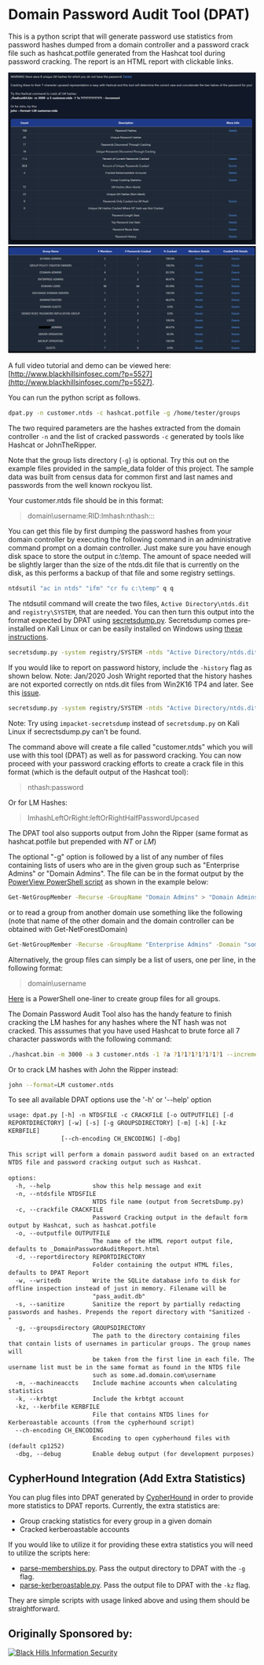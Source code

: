 # Domain Password Audit Tool (DPAT)

This is a python script that will generate password use statistics from password hashes dumped from a domain controller and a password crack file such as hashcat.potfile generated from the Hashcat tool during password cracking. The report is an HTML report with clickable links.


![alt text](img/dpat%20summary.png "DPAT Summary Table")
![alt text](img/group%20statistics.png "DPAT Group Table")

A full video tutorial and demo can be viewed here: [http://www.blackhillsinfosec.com/?p=5527](http://www.blackhillsinfosec.com/?p=5527).

You can run the python script as follows.

```sh
dpat.py -n customer.ntds -c hashcat.potfile -g /home/tester/groups
```

The two required parameters are the hashes extracted from the domain controller `-n` and the list of cracked passwords `-c` generated by tools like Hashcat or JohnTheRipper.

Note that the group lists directory (`-g`) is optional. Try this out on the example files provided in the sample_data folder of this project. The sample data was built from census data for common first and last names and passwords from the well known rockyou list.

Your customer.ntds file should be in this format:
> domain\username:RID:lmhash:nthash:::

You can get this file by first dumping the password hashes from your domain controller by executing the following command in an administrative command prompt on a domain controller. Just make sure you have enough disk space to store the output in c:\temp. The amount of space needed will be slightly larger than the size of the ntds.dit file that is currently on the disk, as this performs a backup of that file and some registry settings.

```sh
ntdsutil "ac in ntds" "ifm" "cr fu c:\temp" q q
```

The ntdsutil command will create the two files, `Active Directory\ntds.dit` and `registry\SYSTEM`, that are needed. You can then turn this output into the format expected by DPAT using [secretsdump.py](https://github.com/CoreSecurity/impacket/blob/master/examples/secretsdump.py). Secretsdump comes pre-installed on Kali Linux or can be easily installed on Windows using [these instructions](https://medium.com/@airman604/installing-impacket-on-windows-ded7ba8bec9a).


```sh
secretsdump.py -system registry/SYSTEM -ntds "Active Directory/ntds.dit" LOCAL -outputfile customer
```

If you would like to report on password history, include the `-history` flag as shown below. Note: Jan/2020 Josh Wright reported that the history hashes are not exported correctly on ntds.dit files from Win2K16 TP4 and later. See this [issue](https://github.com/SecureAuthCorp/impacket/issues/656).


```sh
secretsdump.py -system registry/SYSTEM -ntds "Active Directory/ntds.dit" LOCAL -outputfile customer -history
```

Note: Try using `impacket-secretsdump` instead of `secretsdump.py` on Kali Linux if secrectsdump.py can't be found.

The command above will create a file called "customer.ntds" which you will use with this tool (DPAT) as well as for password cracking. You can now proceed with your password cracking efforts to create a crack file in this format (which is the default output of the Hashcat tool):

>nthash:password

Or for LM Hashes:
>lmhashLeftOrRight:leftOrRightHalfPasswordUpcased

The DPAT tool also supports output from John the Ripper (same format as hashcat.potfile but prepended with $NT$ or $LM$)

The optional "-g" option is followed by a list of any number of files containing lists of users who are in the given group such as "Enterprise Admins" or "Domain Admins". The file can be in the format output by the [PowerView PowerShell script](https://github.com/PowerShellMafia/PowerSploit/tree/master/Recon) as shown in the example below:

```sh
Get-NetGroupMember -Recurse -GroupName "Domain Admins" > "Domain Admins.txt"
```

or to read a group from another domain use something like the following (note that name of the other domain and the domain controller can be obtained with Get-NetForestDomain)

```sh
Get-NetGroupMember -Recurse -GroupName "Enterprise Admins" -Domain "some.domain.com" -DomainController "DC01.some.domain.com" > "Enterprise Admins.txt"
```
Alternatively, the group files can simply be a list of users, one per line, in the following format:

>domain\username

[Here](https://gist.githubusercontent.com/joswr1ght/c557f8627832d54458c810e43be9c055/raw/b46e5e976196a20e7ecfe88da7d7a22c747d64e0/groupenumeration.ps1) is a PowerShell one-liner to create group files for all groups.

The Domain Password Audit Tool also has the handy feature to finish cracking the LM hashes for any hashes where the NT hash was not cracked. This asssumes that you have used Hashcat to brute force all 7 character passwords with the following command:

```sh
./hashcat.bin -m 3000 -a 3 customer.ntds -1 ?a ?1?1?1?1?1?1?1 --increment
```

Or to crack LM hashes with John the Ripper instead:

```sh
john --format=LM customer.ntds
```

To see all available DPAT options use the '-h' or '--help' option

```
usage: dpat.py [-h] -n NTDSFILE -c CRACKFILE [-o OUTPUTFILE] [-d REPORTDIRECTORY] [-w] [-s] [-g GROUPSDIRECTORY] [-m] [-k] [-kz KERBFILE]
               [--ch-encoding CH_ENCODING] [-dbg]

This script will perform a domain password audit based on an extracted NTDS file and password cracking output such as Hashcat.

options:
  -h, --help            show this help message and exit
  -n, --ntdsfile NTDSFILE
                        NTDS file name (output from SecretsDump.py)
  -c, --crackfile CRACKFILE
                        Password Cracking output in the default form output by Hashcat, such as hashcat.potfile
  -o, --outputfile OUTPUTFILE
                        The name of the HTML report output file, defaults to _DomainPasswordAuditReport.html
  -d, --reportdirectory REPORTDIRECTORY
                        Folder containing the output HTML files, defaults to DPAT Report
  -w, --writedb         Write the SQLite database info to disk for offline inspection instead of just in memory. Filename will be
                        "pass_audit.db"
  -s, --sanitize        Sanitize the report by partially redacting passwords and hashes. Prepends the report directory with "Sanitized - "
  -g, --groupsdirectory GROUPSDIRECTORY
                        The path to the directory containing files that contain lists of usernames in particular groups. The group names will
                        be taken from the first line in each file. The username list must be in the same format as found in the NTDS file
                        such as some.ad.domain.com\username
  -m, --machineaccts    Include machine accounts when calculating statistics
  -k, --krbtgt          Include the krbtgt account
  -kz, --kerbfile KERBFILE
                        File that contains NTDS lines for Kerberoastable accounts (from the cypherhound script)
  --ch-encoding CH_ENCODING
                        Encoding to open cypherhound files with (default cp1252)
  -dbg, --debug         Enable debug output (for development purposes)
```

## CypherHound Integration (Add Extra Statistics)

You can plug files into DPAT generated by [CypherHound](https://github.com/fin3ss3g0d/cypherhound) in order to provide more statistics to DPAT reports. Currently, the extra statistics are:
- Group cracking statistics for every group in a given domain
- Cracked kerberoastable accounts

If you would like to utilize it for providing these extra statistics you will need to utilize the scripts here:
- [parse-memberships.py](https://github.com/fin3ss3g0d/cypherhound/tree/main#scriptsdpatparse-membershipspy). Pass the output directory to DPAT with the `-g` flag.
- [parse-kerberoastable.py](https://github.com/fin3ss3g0d/cypherhound/tree/main#scriptsdpatparse-kerberoastablepy). Pass the output file to DPAT with the `-kz` flag.

They are simple scripts with usage linked above and using them should be straightforward.

## Originally Sponsored by:

[![Black Hills Information Security](https://www.blackhillsinfosec.com/wp-content/uploads/2018/12/BHIS-logo-L-1024x1024-221x221.png)](http://www.blackhillsinfosec.com)
